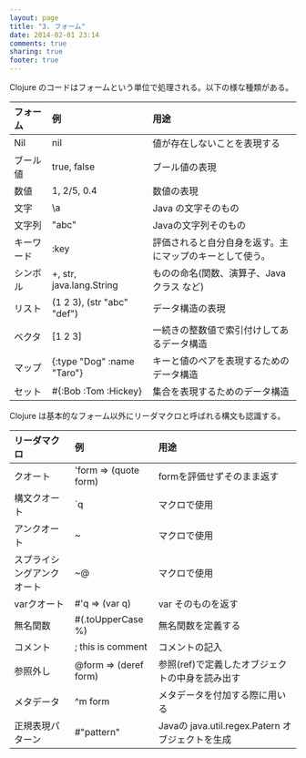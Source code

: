 ```yaml
---
layout: page
title: "3. フォーム"
date: 2014-02-01 23:14
comments: true
sharing: true
footer: true
---
```


Clojure のコードはフォームという単位で処理される。以下の様な種類がある。

フォーム|例|用途
:------|:------|:------
Nil|nil|値が存在しないことを表現する
ブール値|true, false|ブール値の表現
数値|1, 2/5, 0.4|数値の表現
文字|\a | Java の文字そのもの
文字列|"abc"|Javaの文字列そのもの
キーワード|:key|評価されると自分自身を返す。主にマップのキーとして使う。
シンボル|+, str, java.lang.String|ものの命名(関数、演算子、Javaクラス など)
リスト|(1 2 3), (str "abc" "def")|データ構造の表現
ベクタ|[1 2 3]| 一続きの整数値で索引付けしてあるデータ構造
マップ|{:type "Dog" :name "Taro"}|キーと値のペアを表現するためのデータ構造
セット|#{:Bob :Tom :Hickey}| 集合を表現するためのデータ構造


Clojure は基本的なフォーム以外にリーダマクロと呼ばれる構文も認識する。

リーダマクロ|例|用途
:------|:------|:------
クオート|'form => (quote form)|formを評価せずそのまま返す
構文クオート|`q|マクロで使用
アンクオート|~|マクロで使用
スプライシングアンクオート|~@|マクロで使用
varクオート|#'q => (var q)|var そのものを返す
無名関数|#(.toUpperCase %)|無名関数を定義する
コメント|; this is comment|コメントの記入
参照外し|@form => (deref form)|参照(ref)で定義したオブジェクトの中身を読み出す
メタデータ|^m form|メタデータを付加する際に用いる
正規表現パターン|#"pattern"|Javaの java.util.regex.Patern オブジェクトを生成
